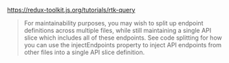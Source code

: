 https://redux-toolkit.js.org/tutorials/rtk-query

> For maintainability purposes, you may wish to split up endpoint definitions across multiple files, while still maintaining a single API slice which includes all of these endpoints. See code splitting for how you can use the injectEndpoints property to inject API endpoints from other files into a single API slice definition.